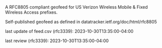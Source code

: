 

A RFC8805 compliant geofeed for US Verizon Wireless Mobile & Fixed Wireless Access prefixes.

Self-published geofeed as defined in datatracker.ietf.org/doc/html/rfc8805

last update of feed.csv (rfc3339): 2023-10-30T13:35:00-04:00

last review (rfc3339): 2023-10-30T13:35:00-04:00
